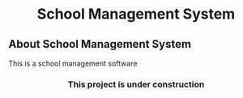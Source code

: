 <center><h1>School Management System</h1></center>

## About School Management System 
<p>This is a school management software</p>
<center><h3>This project is under construction</h3></center>